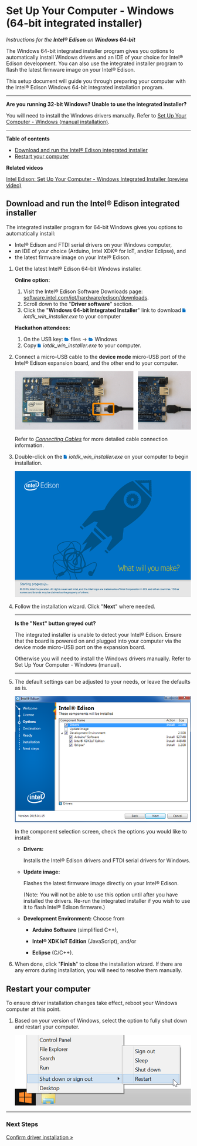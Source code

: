 # Set Up Your Computer - Windows (64-bit integrated installer)


_Instructions for the **Intel® Edison** on **Windows 64-bit**_

The Windows 64-bit integrated installer program gives you options to automatically install Windows drivers and an IDE of your choice for Intel® Edison development. You can also use the integrated installer program to flash the latest firmware image on your Intel® Edison.

This setup document will guide you through preparing your computer with the Intel® Edison Windows 64-bit integrated installation program.

---

**Are you running 32-bit Windows? Unable to use the integrated installer?**

You will need to install the Windows drivers manually. Refer to [Set Up Your Computer - Windows (manual installation)](windows_manual_installation.md). 

---

**Table of contents**

* [Download and run the Intel® Edison integrated installer](##download-and-run-the-intel-edison-integrated-installer)
* [Restart your computer](#restart-your-computer)


**Related videos**

[Intel Edison: Set Up Your Computer - Windows Integrated Installer (preview video)]()


## Download and run the Intel® Edison integrated installer

The integrated installer program for 64-bit Windows gives you options to automatically install:

* Intel® Edison and FTDI serial drivers on your Windows computer,
* an IDE of your choice (Arduino, Intel XDK® for IoT, and/or Eclipse), and
* the latest firmware image on your Intel® Edison.

1. Get the latest Intel® Edison 64-bit Windows installer.

	**Online option:**

	1. Visit the Intel® Edison Software Downloads page: [software.intel.com/iot/hardware/edison/downloads](https://software.intel.com/iot/hardware/edison/downloads).
	2. Scroll down to the "**Driver software**" section. 
	3. Click the "**Windows 64-bit Integrated Installer**" link to download ![file icon](../icons/file_icon_blue.png) _iotdk_win_installer.exe_ to your computer
	
	**Hackathon attendees:**

	1. On the USB key: ![folder icon](../icons/folder_icon_blue.png) files → ![folder icon](../icons/folder_icon_blue.png) Windows
	2. Copy ![file icon](../icons/file_icon_blue.png) _iotdk_win_installer.exe_ to your computer.

2. Connect a micro-USB cable to the **device mode** micro-USB port of the Intel® Edison expansion board, and the other end to your computer.

	![Micro-USB cable being plugged into the top micro-USB connector](../arduino_expansion_board-assembly/images/device_mode-usb_cable-before_after.png)

	Refer to [_Connecting Cables_](../arduino_expansion_board-assembly/connecting_cables.md#device-mode-micro-usb-cable) for more detailed cable connection information.

3. Double-click on the ![file icon](../icons/file_icon_blue.png) *iotdk_win_installer.exe* on your computer to begin installation. 

	![Intel® Edison 64-bit integrated installer wizard](images/integrated_installer_wizard.png)

4. Follow the installation wizard. Click "**Next**" where needed. 

	---

	**Is the "Next" button greyed out?**

	The integrated installer is unable to detect your Intel® Edison. Ensure that the board is powered on and plugged into your computer via the device mode micro-USB port on the expansion board.

	Otherwise you will need to install the Windows drivers manually. Refer to Set Up Your Computer - Windows (manual). 

	---


5. The default settings can be adjusted to your needs, or leave the defaults as is. 

	![Configure Intel® Edison 64-bit integrated installion](images/integrated_installer_wizard-config_screen.png)

	In the component selection screen, check the options you would like to install:

    * **Drivers:** 
    
    	Installs the Intel® Edison drivers and FTDI serial drivers for Windows.

    * **Update image:** 
    
    	Flashes the latest firmware image directly on your Intel® Edison.
    	
    	(Note: You will not be able to use this option until after you have installed the drivers. Re-run the integrated installer if you wish to use it to flash Intel® Edison firmware.)

    * **Development Environment:** Choose from 

        * **Arduino Software** (simplified C++), 

        * **Intel® XDK IoT Edition** (JavaScript), and/or 

        * **Eclipse** (C/C++).

6. When done, click "**Finish**" to close the installation wizard. 
If there are any errors during installation, you will need to resolve them manually.


## Restart your computer

To ensure driver installation changes take effect, reboot your Windows computer at this point.

1. Based on your version of Windows, select the option to fully shut down and restart your computer.

	![Choose Restart from the Windows Start menu](images/restart_windows.png)

---

### Next Steps

[Confirm driver installation »](windows_confirm_drivers.md)


